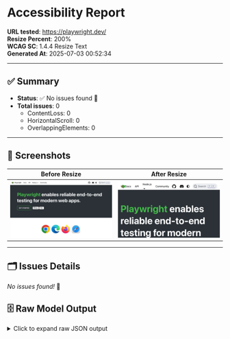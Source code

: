# Accessibility Report

**URL tested**: https://playwright.dev/  
**Resize Percent**: 200%  
**WCAG SC**: 1.4.4 Resize Text  
**Generated At**: 2025-07-03 00:52:34

---

## ✅ Summary

- **Status**: ✅ No issues found 🎉
- **Total issues**: 0
  - ContentLoss: 0
  - HorizontalScroll: 0
  - OverlappingElements: 0

---

## 📸 Screenshots

| Before Resize | After Resize |
| -------------- | ------------- |
| ![Before](before.png) | ![After](after.png) |

---

## 🗂️ Issues Details

_No issues found!_ 🎉


## 🗄️ Raw Model Output

<details>
<summary>Click to expand raw JSON output</summary>


```json
{
  "issues": []
}
```

</details>
